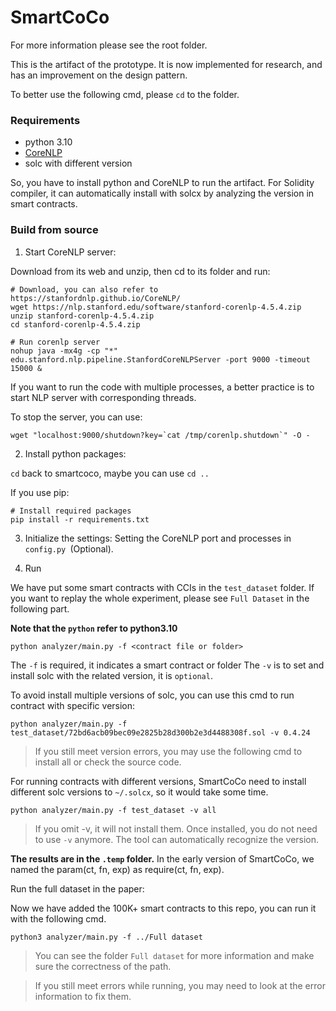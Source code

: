 # SmartCoCo

For more information please see the root folder.

This is the artifact of the prototype. It is now implemented for research, and has an improvement on the design pattern.

To better use the following cmd, please `cd` to the folder.

### Requirements 

- python 3.10
- [CoreNLP](https://stanfordnlp.github.io/CoreNLP/) 
- solc with different version

So, you have to install python and CoreNLP to run the artifact. For Solidity compiler, it can automatically install with solcx by analyzing the version in smart contracts.

### Build from source

1. Start CoreNLP server:

Download from its web and unzip, then cd to its folder and run:

```shell
# Download, you can also refer to https://stanfordnlp.github.io/CoreNLP/
wget https://nlp.stanford.edu/software/stanford-corenlp-4.5.4.zip
unzip stanford-corenlp-4.5.4.zip
cd stanford-corenlp-4.5.4.zip
```

```shell
# Run corenlp server
nohup java -mx4g -cp "*" edu.stanford.nlp.pipeline.StanfordCoreNLPServer -port 9000 -timeout 15000 &
```

If you want to run the code with multiple processes, a better practice is to start NLP server with corresponding threads.

To stop the server, you can use:

```shell
wget "localhost:9000/shutdown?key=`cat /tmp/corenlp.shutdown`" -O -
```


2. Install python packages:

`cd` back to smartcoco, maybe you can use `cd ..`

If you use pip:

```shell
# Install required packages
pip install -r requirements.txt
```


3. Initialize the settings:
   Setting the CoreNLP port and processes in `config.py `(Optional). 


4. Run

We have put some smart contracts with CCIs in the `test_dataset` folder. 
If you want to replay the whole experiment, please see `Full Dataset` in the following part.

**Note that the `python` refer to python3.10**


```shell
python analyzer/main.py -f <contract file or folder>
```

The `-f` is required, it indicates a smart contract or folder
The `-v` is to set and install solc with the related version, it is `optional`.


To avoid install multiple versions of solc, you can use this cmd to run contract with specific version:


```shell
python analyzer/main.py -f test_dataset/72bd6acb09bec09e2825b28d300b2e3d4488308f.sol -v 0.4.24
```

> If you still meet version errors, you may use the following cmd to install all or check the source code.

For running contracts with different versions, SmartCoCo need to install different solc versions to `~/.solcx`, so it would take some time.


```shell
python analyzer/main.py -f test_dataset -v all
```

> If you omit -v, it will not install them. Once installed, you do not need to use `-v` anymore. The tool can automatically recognize the version.

**The results are in the `.temp` folder.**
In the early version of SmartCoCo, we named the param(ct, fn, exp) as require(ct, fn, exp).

Run the full dataset in the paper:

Now we have added the 100K+ smart contracts to this repo, you can run it with the following cmd. 

```
python3 analyzer/main.py -f ../Full dataset
```

> You can see the folder `Full dataset` for more information and make sure the correctness of the path.


> If you still meet errors while running, you may need to look at the error information to fix them.
